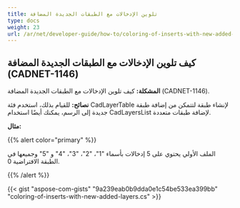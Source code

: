 ```yaml
---
title: تلوين الإدخالات مع الطبقات الجديدة المضافة
type: docs
weight: 23
url: /ar/net/developer-guide/how-to/coloring-of-inserts-with-new-added-layers/
---
```


## **كيف تلوين الإدخالات مع الطبقات الجديدة المضافة (CADNET-1146)**

**المشكلة:** كيف تلوين الإدخالات مع الطبقات الجديدة المضافة (CADNET-1146).

**نصائح:** للقيام بذلك، استخدم فئة CadLayerTable لإنشاء طبقة لتتمكن من إضافة طبقة جديدة إلى الرسم، يمكنك أيضًا استخدام CadLayersList لإضافة طبقات متعددة.

**مثال:**

{{% alert color="primary" %}}

الملف الأولي يحتوي على 5 إدخالات بأسماء "1"، "2"، "3"، "4" و "5" وجميعها في الطبقة الافتراضية 0.

{{% /alert %}}

{{< gist "aspose-com-gists" "9a239eab0b9dda0e1c54be533ea399bb" "coloring-of-inserts-with-new-added-layers.cs" >}}
